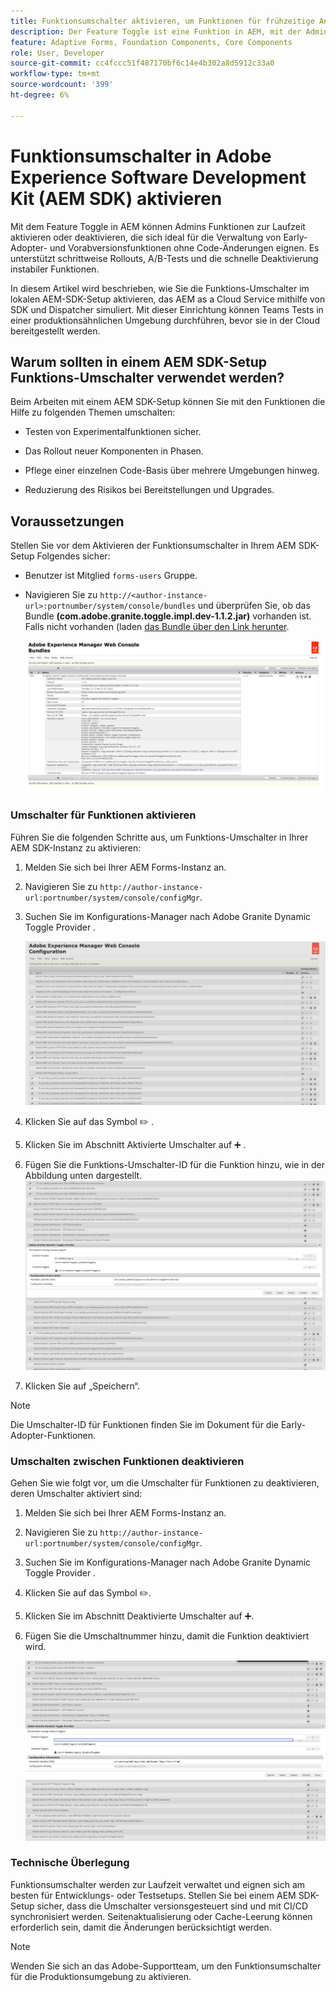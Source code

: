 ```yaml
---
title: Funktionsumschalter aktivieren, um Funktionen für frühzeitige Anpassungen und Vorabversionen zu integrieren
description: Der Feature Toggle ist eine Funktion in AEM, mit der Admins neue Funktionen in einer Laufzeitumgebung aktivieren können.
feature: Adaptive Forms, Foundation Components, Core Components
role: User, Developer
source-git-commit: cc4fccc51f487170bf6c14e4b302a8d5912c33a0
workflow-type: tm+mt
source-wordcount: '399'
ht-degree: 6%

---
```


# Funktionsumschalter in Adobe Experience Software Development Kit (AEM SDK) aktivieren

Mit dem Feature Toggle in AEM können Admins Funktionen zur Laufzeit aktivieren oder deaktivieren, die sich ideal für die Verwaltung von Early-Adopter- und Vorabversionsfunktionen ohne Code-Änderungen eignen. Es unterstützt schrittweise Rollouts, A/B-Tests und die schnelle Deaktivierung instabiler Funktionen.

In diesem Artikel wird beschrieben, wie Sie die Funktions-Umschalter im lokalen AEM-SDK-Setup aktivieren, das AEM as a Cloud Service mithilfe von SDK und Dispatcher simuliert. Mit dieser Einrichtung können Teams Tests in einer produktionsähnlichen Umgebung durchführen, bevor sie in der Cloud bereitgestellt werden.

## Warum sollten in einem AEM SDK-Setup Funktions-Umschalter verwendet werden?

Beim Arbeiten mit einem AEM SDK-Setup können Sie mit den Funktionen die Hilfe zu folgenden Themen umschalten:

* Testen von Experimentalfunktionen sicher.

* Das Rollout neuer Komponenten in Phasen.

* Pflege einer einzelnen Code-Basis über mehrere Umgebungen hinweg.

* Reduzierung des Risikos bei Bereitstellungen und Upgrades.

## Voraussetzungen

Stellen Sie vor dem Aktivieren der Funktionsumschalter in Ihrem AEM SDK-Setup Folgendes sicher:

* Benutzer ist Mitglied `forms-users` Gruppe.

* Navigieren Sie zu `http://<author-instance-url>:portnumber/system/console/bundles` und überprüfen Sie, ob das Bundle **(com.adobe.granite.toggle.impl.dev-1.1.2.jar)** vorhanden ist. Falls nicht vorhanden (laden [&#x200B; das Bundle über den Link herunter](https://experience.adobe.com/#/downloads/content/software-distribution/en/aem.html?package=/content/software-distribution/en/details.html/content/dam/aem/public/adobe/packages/cq650/hotfix/com.adobe.granite.toggle.impl.dev-1.1.2%20.jar).

  ![Feature-Umschalter](/help/forms/assets/aem-web-console-bundle.png)

### Umschalter für Funktionen aktivieren

Führen Sie die folgenden Schritte aus, um Funktions-Umschalter in Ihrer AEM SDK-Instanz zu aktivieren:

1. Melden Sie sich bei Ihrer AEM Forms-Instanz an.

1. Navigieren Sie zu `http://author-instance-url:portnumber/system/console/configMgr`.

1. Suchen Sie im Konfigurations-Manager nach Adobe Granite Dynamic Toggle Provider .

   ![Feature-Umschalter](/help/forms/assets/aem-web-console-confi.png)

1. Klicken Sie auf das Symbol ✏️ .
1. Klicken Sie im Abschnitt Aktivierte Umschalter auf ➕ .
1. Fügen Sie die Funktions-Umschalter-ID für die Funktion hinzu, wie in der Abbildung unten dargestellt.
   ![Feature-Umschalter](/help/forms/assets/feature-toggle.png)

1. Klicken Sie auf „Speichern“.

>[!NOTE]
>
> Die Umschalter-ID für Funktionen finden Sie im Dokument für die Early-Adopter-Funktionen.


### Umschalten zwischen Funktionen deaktivieren

Gehen Sie wie folgt vor, um die Umschalter für Funktionen zu deaktivieren, deren Umschalter aktiviert sind:

1. Melden Sie sich bei Ihrer AEM Forms-Instanz an.
1. Navigieren Sie zu `http://author-instance-url:portnumber/system/console/configMgr`.
1. Suchen Sie im Konfigurations-Manager nach Adobe Granite Dynamic Toggle Provider .
1. Klicken Sie auf das Symbol ✏️.
1. Klicken Sie im Abschnitt Deaktivierte Umschalter auf ➕.
1. Fügen Sie die Umschaltnummer hinzu, damit die Funktion deaktiviert wird.

   ![Feature-Umschalter](/help/forms/assets/disable-toggle-feature.png)

### Technische Überlegung

Funktionsumschalter werden zur Laufzeit verwaltet und eignen sich am besten für Entwicklungs- oder Testsetups. Stellen Sie bei einem AEM SDK-Setup sicher, dass die Umschalter versionsgesteuert sind und mit CI/CD synchronisiert werden. Seitenaktualisierung oder Cache-Leerung können erforderlich sein, damit die Änderungen berücksichtigt werden.

>[!NOTE]
>
> Wenden Sie sich an das Adobe-Supportteam, um den Funktionsumschalter für die Produktionsumgebung zu aktivieren.

